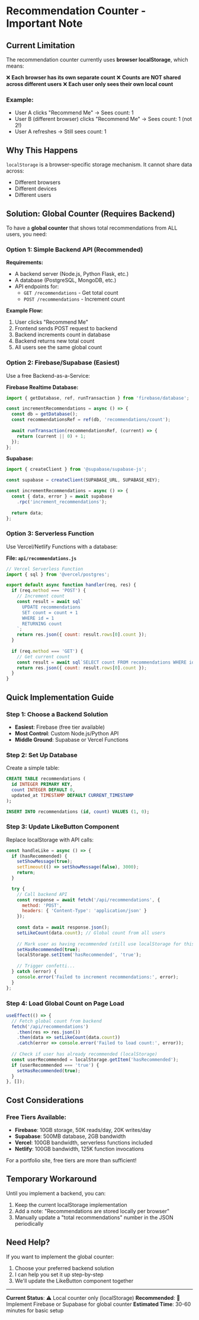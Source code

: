 # Recommendation Counter - Important Note

## Current Limitation

The recommendation counter currently uses **browser localStorage**, which means:

❌ **Each browser has its own separate count**
❌ **Counts are NOT shared across different users**
❌ **Each user only sees their own local count**

### Example:
- User A clicks "Recommend Me" → Sees count: 1
- User B (different browser) clicks "Recommend Me" → Sees count: 1 (not 2!)
- User A refreshes → Still sees count: 1

## Why This Happens

`localStorage` is a browser-specific storage mechanism. It cannot share data across:
- Different browsers
- Different devices
- Different users

## Solution: Global Counter (Requires Backend)

To have a **global counter** that shows total recommendations from ALL users, you need:

### Option 1: Simple Backend API (Recommended)

**Requirements:**
- A backend server (Node.js, Python Flask, etc.)
- A database (PostgreSQL, MongoDB, etc.)
- API endpoints for:
  - `GET /recommendations` - Get total count
  - `POST /recommendations` - Increment count

**Example Flow:**
1. User clicks "Recommend Me"
2. Frontend sends POST request to backend
3. Backend increments count in database
4. Backend returns new total count
5. All users see the same global count

### Option 2: Firebase/Supabase (Easiest)

Use a free Backend-as-a-Service:

**Firebase Realtime Database:**
```javascript
import { getDatabase, ref, runTransaction } from 'firebase/database';

const incrementRecommendations = async () => {
  const db = getDatabase();
  const recommendationsRef = ref(db, 'recommendations/count');
  
  await runTransaction(recommendationsRef, (current) => {
    return (current || 0) + 1;
  });
};
```

**Supabase:**
```javascript
import { createClient } from '@supabase/supabase-js';

const supabase = createClient(SUPABASE_URL, SUPABASE_KEY);

const incrementRecommendations = async () => {
  const { data, error } = await supabase
    .rpc('increment_recommendations');
  
  return data;
};
```

### Option 3: Serverless Function

Use Vercel/Netlify Functions with a database:

**File: `api/recommendations.js`**
```javascript
// Vercel Serverless Function
import { sql } from '@vercel/postgres';

export default async function handler(req, res) {
  if (req.method === 'POST') {
    // Increment count
    const result = await sql`
      UPDATE recommendations 
      SET count = count + 1 
      WHERE id = 1 
      RETURNING count
    `;
    return res.json({ count: result.rows[0].count });
  }
  
  if (req.method === 'GET') {
    // Get current count
    const result = await sql`SELECT count FROM recommendations WHERE id = 1`;
    return res.json({ count: result.rows[0].count });
  }
}
```

## Quick Implementation Guide

### Step 1: Choose a Backend Solution
- **Easiest**: Firebase (free tier available)
- **Most Control**: Custom Node.js/Python API
- **Middle Ground**: Supabase or Vercel Functions

### Step 2: Set Up Database
Create a simple table:
```sql
CREATE TABLE recommendations (
  id INTEGER PRIMARY KEY,
  count INTEGER DEFAULT 0,
  updated_at TIMESTAMP DEFAULT CURRENT_TIMESTAMP
);

INSERT INTO recommendations (id, count) VALUES (1, 0);
```

### Step 3: Update LikeButton Component
Replace localStorage with API calls:

```javascript
const handleLike = async () => {
  if (hasRecommended) {
    setShowMessage(true);
    setTimeout(() => setShowMessage(false), 3000);
    return;
  }

  try {
    // Call backend API
    const response = await fetch('/api/recommendations', {
      method: 'POST',
      headers: { 'Content-Type': 'application/json' }
    });
    
    const data = await response.json();
    setLikeCount(data.count); // Global count from all users
    
    // Mark user as having recommended (still use localStorage for this)
    setHasRecommended(true);
    localStorage.setItem('hasRecommended', 'true');
    
    // Trigger confetti...
  } catch (error) {
    console.error('Failed to increment recommendations:', error);
  }
};
```

### Step 4: Load Global Count on Page Load
```javascript
useEffect(() => {
  // Fetch global count from backend
  fetch('/api/recommendations')
    .then(res => res.json())
    .then(data => setLikeCount(data.count))
    .catch(error => console.error('Failed to load count:', error));
    
  // Check if user has already recommended (localStorage)
  const userRecommended = localStorage.getItem('hasRecommended');
  if (userRecommended === 'true') {
    setHasRecommended(true);
  }
}, []);
```

## Cost Considerations

### Free Tiers Available:
- **Firebase**: 10GB storage, 50K reads/day, 20K writes/day
- **Supabase**: 500MB database, 2GB bandwidth
- **Vercel**: 100GB bandwidth, serverless functions included
- **Netlify**: 100GB bandwidth, 125K function invocations

For a portfolio site, free tiers are more than sufficient!

## Temporary Workaround

Until you implement a backend, you can:
1. Keep the current localStorage implementation
2. Add a note: "Recommendations are stored locally per browser"
3. Manually update a "total recommendations" number in the JSON periodically

## Need Help?

If you want to implement the global counter:
1. Choose your preferred backend solution
2. I can help you set it up step-by-step
3. We'll update the LikeButton component together

---

**Current Status**: ⚠️ Local counter only (localStorage)
**Recommended**: 🎯 Implement Firebase or Supabase for global counter
**Estimated Time**: 30-60 minutes for basic setup
